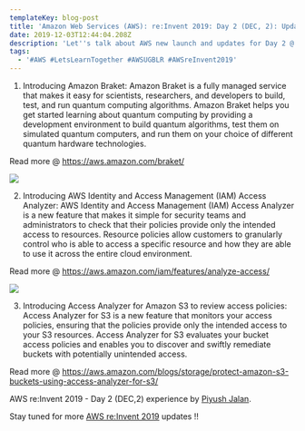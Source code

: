 ```yaml
---
templateKey: blog-post
title: 'Amazon Web Services (AWS): re:Invent 2019: Day 2 (DEC, 2): Updates'
date: 2019-12-03T12:44:04.208Z
description: 'Let''s talk about AWS new launch and updates for Day 2 @ AWS re:Invent 2019:'
tags:
  - '#AWS #LetsLearnTogether #AWSUGBLR #AWSreInvent2019'
---
```

1. Introducing Amazon Braket: Amazon Braket is a fully managed service that makes it easy for scientists, researchers, and developers to build, test, and run quantum computing algorithms. Amazon Braket helps you get started learning about quantum computing by providing a development environment to build quantum algorithms, test them on simulated quantum computers, and run them on your choice of different quantum hardware technologies. 

Read more @ <https://aws.amazon.com/braket/>

![](/img/screenshot-821-.png)

2. Introducing AWS Identity and Access Management (IAM) Access Analyzer: AWS Identity and Access Management (IAM) Access Analyzer is a new feature that makes it simple for security teams and administrators to check that their policies provide only the intended access to resources. Resource policies allow customers to granularly control who is able to access a specific resource and how they are able to use it across the entire cloud environment.

Read more @ <https://aws.amazon.com/iam/features/analyze-access/>

![](/img/screenshot-822-.png)

3. Introducing Access Analyzer for Amazon S3 to review access policies: Access Analyzer for S3 is a new feature that monitors your access policies, ensuring that the policies provide only the intended access to your S3 resources. Access Analyzer for S3 evaluates your bucket access policies and enables you to discover and swiftly remediate buckets with potentially unintended access.

Read more @ https://aws.amazon.com/blogs/storage/protect-amazon-s3-buckets-using-access-analyzer-for-s3/

AWS re:Invent 2019 - Day 2 (DEC,2) experience by [Piyush Jalan](https://www.linkedin.com/in/piyush-jalan/).

Stay tuned for  more [AWS re:Invent 2019](https://reinvent.awsevents.com/) updates !!
